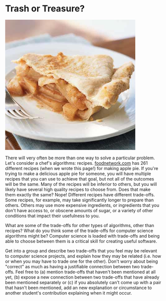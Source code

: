 # Trash or Treasure?

![](../.gitbook/assets/image%20%28155%29.png)

 There will very often be more than one way to solve a particular problem. Let's consider a chef's algorithms: recipes. [foodnetwork.com](http://foodnetwork.com/) has 261 different recipes \(when we wrote this page!\) for making apple pie. If you're trying to make a delicious apple pie for someone, you will have multiple recipes that you can use to achieve that goal, but not all of the outcomes will be the same. Many of the recipes will be inferior to others, but you will likely have several high quality recipes to choose from. Does that make them exactly the same? Nope! Different recipes have different trade-offs. Some recipes, for example, may take significantly longer to prepare than others. Others may use more expensive ingredients, or ingredients that you don't have access to, or obscene amounts of sugar, or a variety of other conditions that impact their usefulness to you.  
  
What are some of the trade-offs for other types of algorithms, other than recipes? What do you think some of the trade-offs for computer science algorithms might be? Computer science is loaded with trade-offs and being able to choose between them is a critical skill for creating useful software.  
  
Get into a group and describe two trade-offs that you feel may be relevant to computer science projects, and explain how they may be related \(i.e. how or when you may have to trade one for the other\). Don't worry about being "correct" as much as having a justifiable connection between two trade-offs. Feel free to \(a\) mention trade-offs that haven't been mentioned at all yet, \(b\) expose a new connection between two trade-offs that have already been mentioned separately or \(c\) if you absolutely can't come up with a pair that hasn't been mentioned, add an new explanation or circumstance to another student's contribution explaining when it might occur.

